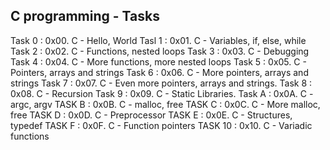 C programming - Tasks
-------------------------------
Task 0 : 0x00. C - Hello, World
Tasl 1 : 0x01. C - Variables, if, else, while
Task 2 : 0x02. C - Functions, nested loops
Task 3 : 0x03. C - Debugging
Task 4 : 0x04. C - More functions, more nested loops
Task 5 : 0x05. C - Pointers, arrays and strings
Task 6 : 0x06. C - More pointers, arrays and strings
Task 7 : 0x07. C - Even more pointers, arrays and strings.
Task 8 : 0x08. C - Recursion
Task 9 : 0x09. C - Static Libraries.
Task A : 0x0A. C - argc, argv
TASK B : 0x0B. C - malloc, free
TASK C : 0x0C. C - More malloc, free
TASK D : 0x0D. C - Preprocessor
TASK E : 0x0E. C - Structures, typedef
TASK F : 0x0F. C - Function pointers
TASK 10 : 0x10. C - Variadic functions
